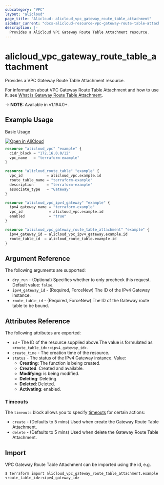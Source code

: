 ```yaml
---
subcategory: "VPC"
layout: "alicloud"
page_title: "Alicloud: alicloud_vpc_gateway_route_table_attachment"
sidebar_current: "docs-alicloud-resource-vpc-gateway-route-table-attachment"
description: |-
  Provides a Alicloud VPC Gateway Route Table Attachment resource.
---
```


# alicloud_vpc_gateway_route_table_attachment

Provides a VPC Gateway Route Table Attachment resource. 

For information about VPC Gateway Route Table Attachment and how to use it, see [What is Gateway Route Table Attachment](https://www.alibabacloud.com/help/doc-detail/174112.htm).

-> **NOTE:** Available in v1.194.0+.

## Example Usage

Basic Usage

<div style="display: block;margin-bottom: 40px;"><div class="oics-button" style="float: right;position: absolute;margin-bottom: 10px;">
  <a href="https://api.aliyun.com/terraform?resource=alicloud_vpc_gateway_route_table_attachment&exampleId=4137772f-0504-841d-3397-66cb3a3d5196eada3fd1&activeTab=example&spm=docs.r.vpc_gateway_route_table_attachment.0.4137772f05&intl_lang=EN_US" target="_blank">
    <img alt="Open in AliCloud" src="https://img.alicdn.com/imgextra/i1/O1CN01hjjqXv1uYUlY56FyX_!!6000000006049-55-tps-254-36.svg" style="max-height: 44px; max-width: 100%;">
  </a>
</div></div>

```terraform
resource "alicloud_vpc" "example" {
  cidr_block = "172.16.0.0/12"
  vpc_name   = "terraform-example"
}

resource "alicloud_route_table" "example" {
  vpc_id           = alicloud_vpc.example.id
  route_table_name = "terraform-example"
  description      = "terraform-example"
  associate_type   = "Gateway"
}

resource "alicloud_vpc_ipv4_gateway" "example" {
  ipv4_gateway_name = "terraform-example"
  vpc_id            = alicloud_vpc.example.id
  enabled           = "true"
}

resource "alicloud_vpc_gateway_route_table_attachment" "example" {
  ipv4_gateway_id = alicloud_vpc_ipv4_gateway.example.id
  route_table_id  = alicloud_route_table.example.id
}

```


## Argument Reference

The following arguments are supported:

* `dry_run` - (Optional) Specifies whether to only precheck this request. Default value: `false`.
* `ipv4_gateway_id` - (Required, ForceNew) The ID of the IPv4 Gateway instance.
* `route_table_id` - (Required, ForceNew) The ID of the Gateway route table to be bound.



## Attributes Reference

The following attributes are exported:
* `id` - The ID of the resource supplied above.The value is formulated as `<route_table_id>:<ipv4_gateway_id>`.
* `create_time` - The creation time of the resource.
* `status` - The status of the IPv4 Gateway instance. Value:
  - **Creating**: The function is being created.
  - **Created**: Created and available.
  - **Modifying**: is being modified.
  - **Deleting**: Deleting.
  - **Deleted**: Deleted.
  - **Activating**: enabled.

### Timeouts

The `timeouts` block allows you to specify [timeouts](https://www.terraform.io/docs/configuration-0-11/resources.html#timeouts) for certain actions:
* `create` - (Defaults to 5 mins) Used when create the Gateway Route Table Attachment.
* `delete` - (Defaults to 5 mins) Used when delete the Gateway Route Table Attachment.

## Import

VPC Gateway Route Table Attachment can be imported using the id, e.g.

```shell
$ terraform import alicloud_vpc_gateway_route_table_attachment.example <route_table_id>:<ipv4_gateway_id>
```